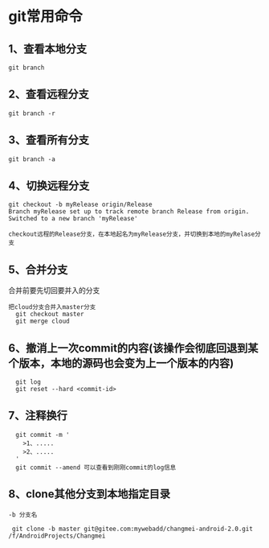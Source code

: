 # git常用命令

## 1、查看本地分支
```
git branch
```
## 2、查看远程分支
```
git branch -r
```
## 3、查看所有分支
```
git branch -a
```
## 4、切换远程分支
```
git checkout -b myRelease origin/Release
Branch myRelease set up to track remote branch Release from origin.
Switched to a new branch 'myRelease'

checkout远程的Release分支，在本地起名为myRelease分支，并切换到本地的myRelase分支
```
## 5、合并分支

合并前要先切回要并入的分支
```
把cloud分支合并入master分支
  git checkout master
  git merge cloud
```
## 6、撤消上一次commit的内容(该操作会彻底回退到某个版本，本地的源码也会变为上一个版本的内容)
```
  git log
  git reset --hard <commit-id>
```
## 7、注释换行
```
  git commit -m '
    >1、.....
    >2、.....
  '
  git commit --amend 可以查看到刚刚commit的log信息
```
## 8、clone其他分支到本地指定目录
```
-b 分支名

 git clone -b master git@gitee.com:mywebadd/changmei-android-2.0.git /f/AndroidProjects/Changmei
 ```

